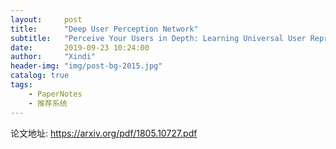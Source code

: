 ```yaml
---
layout:     post
title:      "Deep User Perception Network"
subtitle:   "Perceive Your Users in Depth: Learning Universal User Representations from Multiple E-commerce Tasks"
date:       2019-09-23 10:24:00
author:     "Xindi"
header-img: "img/post-bg-2015.jpg"
catalog: true
tags:
    - PaperNotes
    - 推荐系统
---
```




论文地址: https://arxiv.org/pdf/1805.10727.pdf
